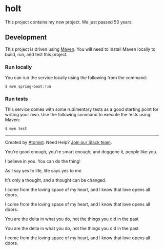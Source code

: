 # holt

This project contains my new project. We just passed 50 years.

## Development

This project is driven using [Maven][mvn].  You will need to install
Maven locally to build, run, and test this project.

[mvn]: https://maven.apache.org/

### Run locally

You can run the service locally using the following from the command:

```
$ mvn spring-boot:run
```

### Run tests

This service comes with some rudimentary tests as a good starting
point for writing your own.  Use the following command to execute the
tests using Maven:

```
$ mvn test
```

---
Created by [Atomist][atomist].
Need Help?  [Join our Slack team][slack].

[atomist]: https://www.atomist.com/
[slack]: https://join.atomist.com/


You're good enough, you're smart enough, and doggone it, people like you.

I believe in you. You can do the thing!

As I say yes to life, life says yes to me.

It’s only a thought, and a thought can be changed.

I come from the loving space of my heart, and I know that love opens all doors.

I come from the loving space of my heart, and I know that love opens all doors.

You are the delta in what you do, not the things you did in the past

You are the delta in what you do, not the things you did in the past

I come from the loving space of my heart, and I know that love opens all doors.
